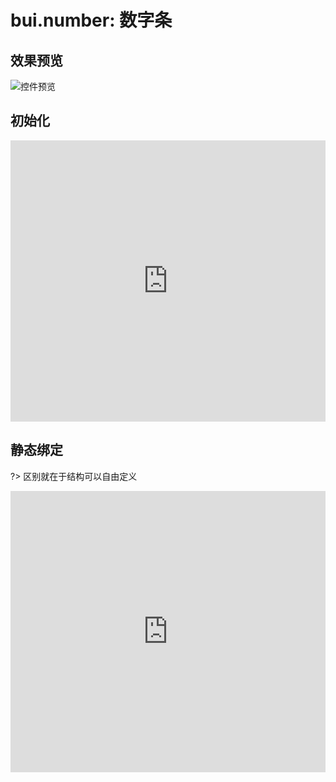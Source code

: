 # bui.number: 数字条

## 效果预览
![控件预览](http://www.easybui.com/static/images/controls/bui-number_low.gif)

## 初始化

<iframe width="100%" height="450" src="https://code.hcharts.cn/easybui/H54LwT/share/result,js,html,css" allowfullscreen="allowfullscreen" frameborder="0"></iframe>

## 静态绑定

?> 区别就在于结构可以自由定义

<iframe width="100%" height="450" src="https://code.hcharts.cn/easybui/H54LwT/1/share/result,js,html,css" allowfullscreen="allowfullscreen" frameborder="0"></iframe>